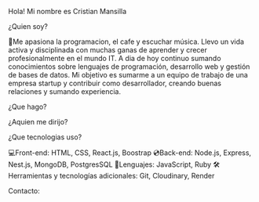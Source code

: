
Hola! Mi nombre es Cristian Mansilla

¿Quien soy?

🤗Me apasiona la programacion, el cafe y escuchar música. Llevo un vida activa y disciplinada con muchas ganas de aprender y crecer profesionalmente en el mundo IT. A dia de hoy continuo sumando conocimientos sobre lenguajes de programación, desarrollo web y gestión de bases de datos. Mi objetivo es sumarme a un equipo de trabajo de una empresa startup y contribuir como desarrollador, creando buenas relaciones y sumando experiencia.

¿Que hago?

¿Aquien me dirijo?

¿Que tecnologias uso?

💻Front-end: HTML, CSS, React.js, Boostrap
💿Back-end: Node.js, Express, Nest.js, MongoDB, PostgresSQL
🤖Lenguajes: JavaScript, Ruby
🛠️Herramientas y tecnologías adicionales: Git, Cloudinary, Render

Contacto:
